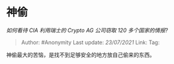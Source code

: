 # 神偷
*如何看待 CIA 利用瑞士的 Crypto AG 公司窃取 120 多个国家的情报?*

> Author: #Anonymity
> Last update: *23/07/2021*
> Link:
> Tag:

神偷最大的苦恼，是找不到足够安全的地方放自己偷来的东西。
